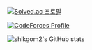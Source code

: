 [![Solved.ac 프로필](http://mazassumnida.wtf/api/v2/generate_badge?boj=ylrac)](https://solved.ac/ylrac)

[![CodeForces Profile](https://cf.leed.at?id=carlycarlycarlycarly)](https://codeforces.com/profile/carlycarlycarlycarly)

![shikgom2's GitHub stats](https://github-readme-stats.vercel.app/api?username=shikgom2&show_icons=true&theme=dark)

